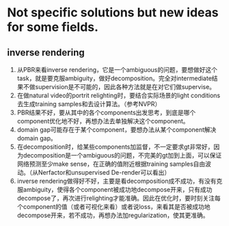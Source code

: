 # Not specific solutions but new ideas for some fields.

## inverse rendering
1. 从PBR来看inverse rendering，它是一个ambiguous的问题，要想做好这个task，就是要克服ambiguity，做好decomposition。完全对intermediate结果不做supervision是不可能的，因此各种方法就是在对它们做supervise。
2. 在做natural video的portrit relighting时，要结合实际场景的light conditions去生成training samples和去设计算法。（参考NVPR）
3. PBR结果不好，要从其中的各个components出发思考，到底是哪个component优化地不好，再想办法去单独解决这个component。
4. domain gap可能存在于某个component，要想办法从某个component解决domain gap。
5. 在decomposition时，给某些components加监督，不一定要求gt非常好，因为decomposition是一个ambiguous的问题，不完美的gt加到上面，可以保证网络预测至少make sense，在正确的值附近根据training samples自由波动。（从Nerfactor和unsupervised De-render可以看出）
6. inverse rendering做得好不好，主要是看decomposition成不成功，有没有克服ambiguity，使得各个component被成功地decompose开来，只有成功decompose了，再次进行relighting才能准确。因此在优化时，要时刻关注每个component的值（或者可视化来看）或者说loss，来看其是否被成功地decompose开来，若不成功，再想办法加regularization，使其更准确。
